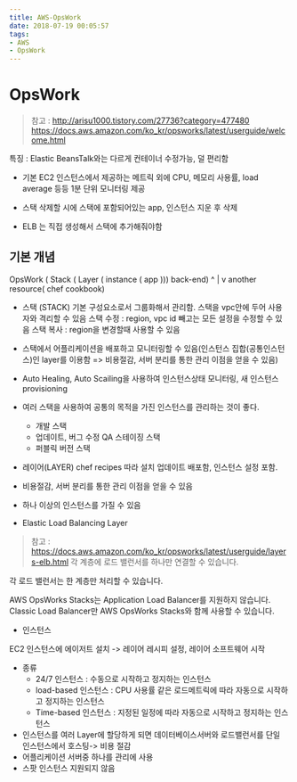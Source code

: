 ```yaml
---
title: AWS-OpsWork
date: 2018-07-19 00:05:57
tags:
- AWS
- OpsWork
---
```


# OpsWork

> 참고 : http://arisu1000.tistory.com/27736?category=477480
> https://docs.aws.amazon.com/ko_kr/opsworks/latest/userguide/welcome.html

특징 : Elastic BeansTalk와는 다르게 컨테이너 수정가능, 덜 편리함

- 기본 EC2 인스턴스에서 제공하는 메트릭 외에 CPU, 메모리 사용률, load average 등등 1분 단위 모니터링 제공

- 스택 삭제할 시에 스택에 포함되어있는 app, 인스턴스 지운 후 삭제

- ELB 는 직접 생성해서 스택에 추가해줘야함

## 기본 개념

OpsWork ( Stack ( Layer ( instance ( app ))) back-end)
^
|
v
another resource( chef cookbook)

* 스택 (STACK)
기본 구성요소로서 그룹화해서 관리함. 스택을 vpc안에 두어 사용자와 격리할 수 있음
스택 수정 : region, vpc id 빼고는 모든 설정을 수정할 수 있음
스택 복사 : region을 변경할때 사용할 수 있음

- 스택에서 어플리케이션을 배포하고 모니터링할 수 있음(인스턴스 집합(공통인스턴스)인 layer를 이용함 => 비용절감, 서버 분리를 통한 관리 이점을 얻을 수 있음)

- Auto Healing, Auto Scailing을 사용하여 인스턴스상태 모니터링, 새 인스턴스 provisioning

- 여러 스택을 사용하여 공통의 목적을 가진 인스턴스를 관리하는 것이 좋다.
  - 개발 스택
  - 업데이트, 버그 수정 QA 스테이징 스택
  - 퍼블릭 버전 스택


* 레이어(LAYER)
chef recipes 따라 설치 업데이트 배포함, 인스턴스 설정 포함.
- 비용절감, 서버 분리를 통한 관리 이점을 얻을 수 있음
- 하나 이상의 인스턴스를 가질 수 있음

- Elastic Load Balancing Layer
> 참고 : https://docs.aws.amazon.com/ko_kr/opsworks/latest/userguide/layers-elb.html
각 계층에 로드 밸런서를 하나만 연결할 수 있습니다.

각 로드 밸런서는 한 계층만 처리할 수 있습니다.

AWS OpsWorks Stacks는 Application Load Balancer를 지원하지 않습니다. Classic Load Balancer만 AWS OpsWorks Stacks와 함께 사용할 수 있습니다.


* 인스턴스

EC2 인스턴스에 에이저트 설치 -> 레이어 레시피 설정, 레이어 소프트웨어 시작
- 종류
  - 24/7 인스턴스 : 수동으로 시작하고 정지하는 인스턴스
  - load-based 인스턴스 : CPU 사용률 같은 로드메트릭에 따라 자동으로 시작하고 정지하는 인스턴스
  - Time-based 인스턴스 : 지정된 일정에 따라 자동으로 시작하고 정지하는 인스턴스
- 인스턴스를 여러 Layer에 할당하게 되면 데이터베이스서버와 로드밸런서를 단일 인스턴스에서 호스팅-> 비용 절감
- 어플리케이션 서버중 하나를 관리에 사용
- 스팟 인스턴스 지원되지 않음
